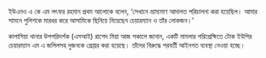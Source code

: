 ইউএনও এ কে এম লৎফর রহমান প্রথম আলোকে বলেন, ‘সেখানে ভ্রাম্যমাণ আদালত পরিচালনা করা হয়েছিল। আমার সামনে পুলিশকে মারধর করে আসামিকে ছিনিয়ে নিয়েছেন চেয়ারম্যান ও তাঁর লোকজন।’

কাপাসিয়া থানার উপপরিদর্শক (এসআই) রাশেদ মিয়া আজ সকালে জানান, একটি মামলার পরিপ্রেক্ষিতে টোক ইউপির চেয়ারম্যান এম এ জলিলসহ দুজনকে গ্রেপ্তার করা হয়েছে। তাঁদের বিরুদ্ধে পরবর্তী আইনগত ব্যবস্থা নেওয়া হচ্ছে।
